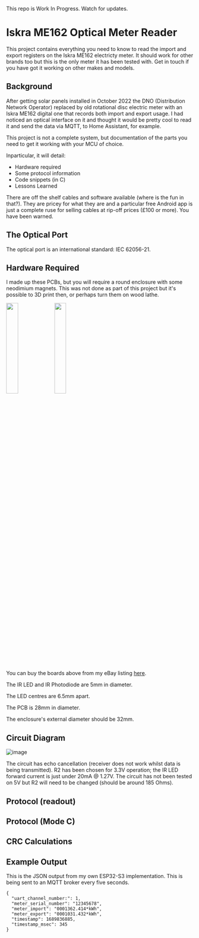 This repo is Work In Progress.  Watch for updates.


# Iskra ME162 Optical Meter Reader

This project contains everything you need to know to read the import and export registers on the Iskra ME162 electricty meter.  It should work for other brands too but this is the only meter it has been tested with.  Get in touch if you have got it working on other makes and models.

## Background

After getting solar panels installed in October 2022 the DNO (Distribution Network Operator) replaced by old rotational disc electric meter with an Iskra ME162 digital one that records both import and export usage.  I had noticed an optical interface on it and thought it would be pretty cool to read it and send the data via MQTT, to Home Assistant, for example.

This project is not a complete system, but documentation of the parts you need to get it working with your MCU of choice.

Inparticular, it will detail:

- Hardware required
- Some protocol information
- Code snippets (in C)
- Lessons Learned

There are off the shelf cables and software available (where is the fun in that?).  They are pricey for what they are and a particular free Android app is just a complete ruse for selling cables at rip-off prices (£100 or more).   You have been warned.

## The Optical Port

The optical port is an international standard: IEC 62056-21.


## Hardware Required

I made up these PCBs, but you will require a round enclosure with some neodimium magnets.  This was not done as part of this project but it's possible to 3D print then, or perhaps turn them on wood lathe.

<img src="https://github.com/bretmac/halixon-iskra-me162-meter-reader/assets/44399243/a94541fe-627d-4af4-a6b4-9aaf8cf2de7b" width=25% height=25%>
<img src="https://github.com/bretmac/halixon-iskra-me162-meter-reader/assets/44399243/3c82cd81-d4f8-4d46-882d-2e1977566824" width=25% height=25%>

You can buy the boards above from my eBay listing [here](https://www.ebay.co.uk/itm/204371156344).

The IR LED and IR Photodiode are 5mm in diameter.

The LED centres are 6.5mm apart.

The PCB is 28mm in diameter.

The enclosure's external diameter should be 32mm.


## Circuit Diagram

![image](https://github.com/bretmac/halixon-iskra-me162-meter-reader/assets/44399243/c1cf090b-b5fe-4a04-be6e-29267755cb27)

The circuit has echo cancellation (receiver does not work whilst data is being transmitted).  R2 has been chosen for 3.3V operation; the IR LED forward current is just under 20mA @ 1.27V.  The circuit has not been tested on 5V but R2 will need to be changed (should be around 185 Ohms).


## Protocol (readout)
## Protocol (Mode C)
## CRC Calculations

## Example Output

This is the JSON output from my own ESP32-S3 implementation.  This is being sent to an MQTT broker every five seconds.


```
{
  "uart_channel_number:": 1,
  "meter_serial_number": "12345678",
  "meter_import": "0001362.414*kWh",
  "meter_export": "0001031.432*kWh",
  "timestamp": 1689836885,
  "timestamp_msec": 345
}
```
